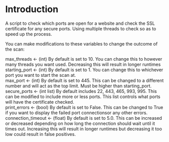 # Introduction
A script to check which ports are open for a website and check the SSL certificate for any secure ports. Using multiple threads to check so as to speed up the process.
  
  
You can make modifications to these variables to change the outcome of the scan:  

max_threads <- (int) By default is set to 10. You can change this to however many threads you want used. Decreasing this will result in longer runtimes 
starting_port <- (int) By default is set to 1. You can change this to whichever port you want to start the scan at.  
max_port <- (int) By default is set to 445. This can be changed to a different number and will act as the top limit. Must be higher than starting_port.  
secure_ports <- (int list) By default includes 22, 443, 465, 993, 995. This can be modified to include more or less ports. This list controls what ports will have the certificate checked.  
print_errors <- (bool) By default is set to False. This can be changed to True if you want to display the failed port connectionsor any other errors.  
connection_timeout <- (float) By default is set to 5.0. This can be increased or decreased depending on how long the connection should wait until it times out. Increasing this will result in longer runtimes but decreasing it too low could result in false positives.

